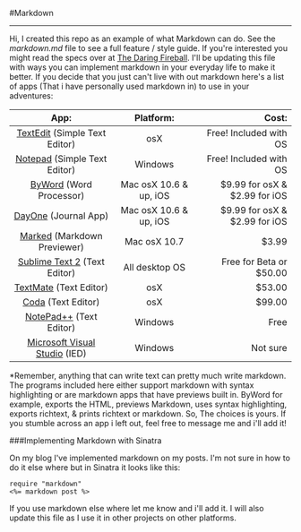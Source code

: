 #Markdown

---

Hi, I created this repo as an example of what Markdown can do. See the *markdown.md* file to see a full feature / style guide. If you're interested you might read the specs over at [The Daring Fireball](http://daringfireball.net/projects/markdown/syntax/ "Daring Fireball"). 
I'll be updating this file with ways you can implement markdown in your everyday life to make it better. 
If you decide that you just can't live with out markdown here's a list of apps (That i have personally used markdown in) to use in your adventures:

|  **App:**  |  **Platform:**  |  **Cost:**  |
|:---------:|:--------------:|----------:|
| [TextEdit](http://support.apple.com/kb/HT2523/ "TextEdit") (Simple Text Editor) | osX | Free! Included with OS |
| [Notepad](http://www.microsoft.com/resources/documentation/windows/xp/all/proddocs/en-us/app_notepad.mspx?mfr=true/ "NotePad") (Simple Text Editor) | Windows | Free! Included with OS |
| [ByWord](http://bywordapp.com/ "ByWord") (Word Processor) | Mac osX 10.6 & up, iOS | $9.99 for osX & $2.99 for iOS |
| [DayOne](http://dayoneapp.com/ "DayOne") (Journal App) | Mac osX 10.6 & up, iOS | $9.99 for osX & $2.99 for iOS|
| [Marked](http://markedapp.com/ "Marked") (Markdown Previewer) | Mac osX 10.7 | $3.99 |
|[Sublime Text 2](http://www.sublimetext.com/2) (Text Editor) | All desktop OS | Free for Beta or $50.00 |
| [TextMate](http://macromates.com/) (Text Editor) | osX | $53.00 |
| [Coda](http://www.panic.com/coda/) (Text Editor) | osX | $99.00 |
| [NotePad++](http://notepad-plus-plus.org/) (Text Editor) | Windows | Free |
| [Microsoft Visual Studio](http://www.microsoft.com/visualstudio/en-us) (IED) | Windows | Not sure |

*Remember, anything that can write text can pretty much write markdown. The programs included here either support markdown with syntax highlighting or are markdown apps that have previews built in. ByWord for example, exports the HTML, previews Markdown, uses syntax highlighting, exports richtext, & prints richtext or markdown. So, The choices is yours. If you stumble across an app i left out, feel free to message me and i'll add it!

###Implementing Markdown with Sinatra

On my blog I've implemented markdown on my posts. I'm not sure in how to do it else where but in Sinatra it looks like this:

	require "markdown"
	<%= markdown post %>
	
If you use markdown else where let me know and i'll add it. I will also update this file as I use it in other projects on other platforms. 
	